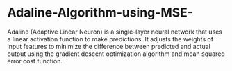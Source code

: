 # Adaline-Algorithm-using-MSE-
Adaline (Adaptive Linear Neuron) is a single-layer neural network that uses a linear activation function to make predictions. It adjusts the weights of input features to minimize the difference between predicted and actual output using the gradient descent optimization algorithm and mean squared error cost function.
